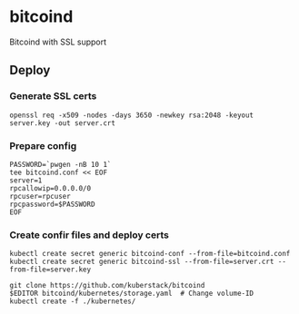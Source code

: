 # bitcoind
Bitcoind with SSL support

## Deploy

### Generate SSL certs

    openssl req -x509 -nodes -days 3650 -newkey rsa:2048 -keyout server.key -out server.crt
    
### Prepare config

    PASSWORD=`pwgen -nB 10 1`
    tee bitcoind.conf << EOF
    server=1
    rpcallowip=0.0.0.0/0
    rpcuser=rpcuser
    rpcpassword=$PASSWORD
    EOF

### Create confir files and deploy certs

    kubectl create secret generic bitcoind-conf --from-file=bitcoind.conf
    kubectl create secret generic bitcoind-ssl --from-file=server.crt --from-file=server.key
    
    git clone https://github.com/kuberstack/bitcoind
    $EDITOR bitcoind/kubernetes/storage.yaml  # Change volume-ID
    kubectl create -f ./kubernetes/
